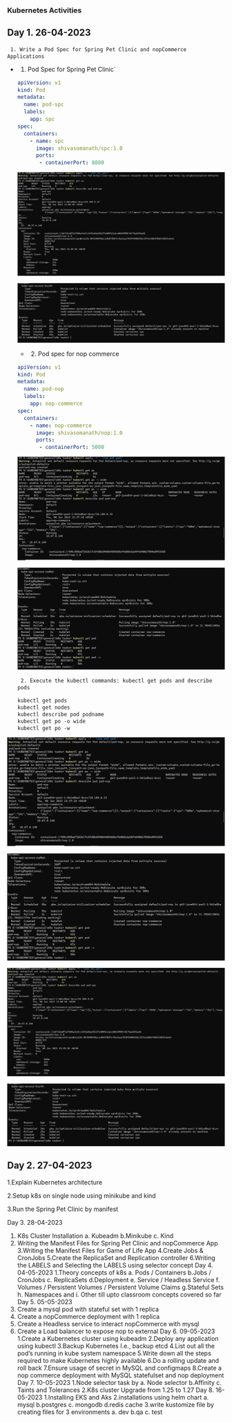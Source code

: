
### Kubernetes Activities 
  
## Day 1.  26-04-2023

     1. Write a Pod Spec for Spring Pet Clinic and nopCommerce Applications

* 1. Pod Spec for Spring Pet Clinic`

  ``` yaml
  apiVersion: v1
  kind: Pod
  metadata:
    name: pod-spc
    labels:
      app: spc
  spec:
    containers:
      - name: spc
        image: shivasomanath/spc:1.0
        ports:
         - containerPort: 8080 
  ```

  ![preview](/general/k8s%20tasks/tasksresults/1.PNG)

  ![preview](/general/k8s%20tasks/tasksresults/2.PNG) 

  * 2. Pod spec for nop commerce

  ``` yaml
  apiVersion: v1
  kind: Pod
  metadata:
    name: pod-nop
    labels:
      app: nop-commerce
  spec:
    containers:
      - name: nop-commerce
        image: shivasomanath/nop:1.0
        ports:
         - containerPort: 5000        
  ```
   ![preview](/general/k8s%20tasks/tasksresults/3.PNG)
    
   ![preview](/general/k8s%20tasks/tasksresults/4.PNG)
    


       2. Execute the kubectl commands: kubectl get pods and describe pods
  

  ```
  kubectl get pods
  kubectl get nodes
  kubectl describe pod podname
  kubectl get po -o wide
  kubectl get po -w

  ```

 ![preview](/general/k8s%20tasks/tasksresults/3.PNG)
    
 ![preview](/general/k8s%20tasks/tasksresults/4.PNG)
    
 ![preview](/general/k8s%20tasks/tasksresults/1.PNG)

 ![preview](/general/k8s%20tasks/tasksresults/2.PNG) 


  ## Day 2. 27-04-2023


   1.Explain Kubernetes architecture

   2.Setup k8s on single node using minikube and kind 
   
   3.Run the Spring Pet Clinic by manifest


   Day 3. 28-04-2023
   
   1. K8s Cluster Installation
   a. Kubeadm
   b.Minikube
   c. Kind
   2. Writing the Manifest Files for Spring Pet Clinic and 
   nopCommerce App
   3.Writing the Manifest Files for Game of Life App
   4.Create Jobs & CronJobs
   5.Create the ReplicaSet and Replication controller
   6.Writing the LABELS and Selecting the LABELS using 
   selector concept
   Day 4. 04-05-2023
   1.Theory concepts of k8s
   a. Pods / Containers
   b.Jobs / CronJobs
   c. ReplicaSets
   d.Deployment
   e. Service / Headless Service
   f. Volumes / Persistent Volumes / Persistent 
   Volume Claims
   g.Stateful Sets 
   h. Namespaces and
   i. Other till upto classroom concepts covered so 
   far
   Day 5. 05-05-2023
   1. Create a mysql pod with stateful set with 1 replica
   2. Create a nopCommerce deployment with 1 replica 
   3. Create a Headless service to interact nopCommerce
   with mysql
   4. Create a Load balancer to expose nop to external
   Day 6. 09-05-2023
   1.Create a Kubernetes cluster using kubeadm
   2.Deploy any application using kubectl
   3.Backup Kubernetes I.e., backup etcd
   4.List out all the pod’s running in kube system 
   namespace
   5.Write down all the steps required to make 
   Kubernetes highly available
   6.Do a rolling update and roll back
   7.Ensure usage of secret in MySQL and configmaps
   8.Create a nop commerce deployment with MySQL 
   statefulset and nop deployment
   Day 7. 10-05-2023
   1.Node selector task by
   a. Node selector
   b.Affinity
   c. Taints and Tolerances
   2.K8s cluster Upgrade from 1.25 to 1.27
   Day 8. 16-05-2023
   1.Installing EKS and Aks
   2.installations using helm chart
   a. mysql
   b.postgres
   c. mongodb
   d.redis cache
   3.write kustomize file by creating files for 3 
   environments
   a. dev
   b.qa
   c. test